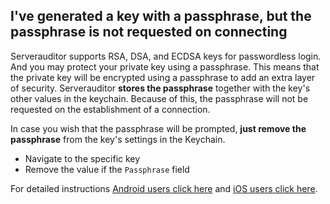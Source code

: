 ## I've generated a key with a passphrase, but the passphrase is not requested on connecting

Serverauditor supports RSA, DSA, and ECDSA keys for passwordless login. And you may protect your private key using a passphrase. This means that the private key will be encrypted using a passphrase to add an extra layer of security. Serverauditor **stores the passphrase** together with the key's other values in the keychain. Because of this, the passphrase will not be requested on the establishment of a connection. 

In case you wish that the passphrase will be prompted, **just remove the passphrase** from the key's settings in the Keychain.
* Navigate to the specific key
* Remove the value if the `Passphrase` field

For detailed instructions [Android users click here](../../../android/faq/troubleshooting/passphrase.md) and [iOS users click here](../../../ios/faq/troubleshooting/passphrase.md).

